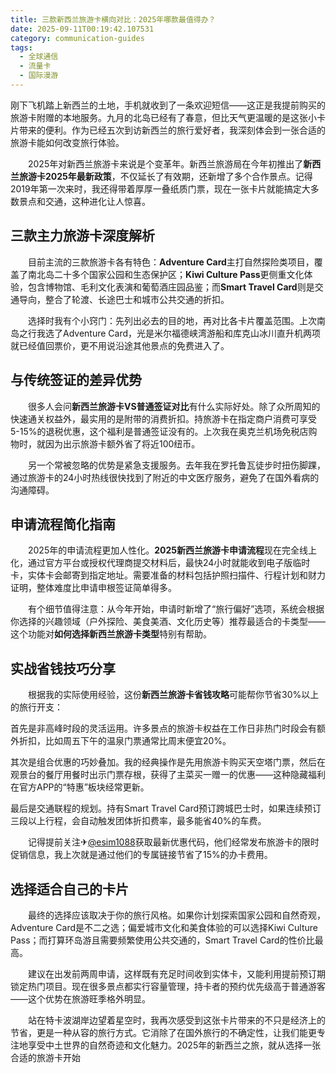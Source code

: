 ```yaml
---
title: 三款新西兰旅游卡横向对比：2025年哪款最值得办？
date: 2025-09-11T00:19:42.107531
category: communication-guides
tags:
  - 全球通信
  - 流量卡
  - 国际漫游
---
```


刚下飞机踏上新西兰的土地，手机就收到了一条欢迎短信——这正是我提前购买的旅游卡附赠的本地服务。九月的北岛已经有了春意，但比天气更温暖的是这张小卡片带来的便利。作为已经五次到访新西兰的旅行爱好者，我深刻体会到一张合适的旅游卡能如何改变旅行体验。

　　2025年对新西兰旅游卡来说是个变革年。新西兰旅游局在今年初推出了**新西兰旅游卡2025年最新政策**，不仅延长了有效期，还新增了多个合作景点。记得2019年第一次来时，我还得带着厚厚一叠纸质门票，现在一张卡片就能搞定大多数景点和交通，这种进化让人惊喜。

## 三款主力旅游卡深度解析

　　目前主流的三款旅游卡各有特色：**Adventure Card**主打自然探险类项目，覆盖了南北岛二十多个国家公园和生态保护区；**Kiwi Culture Pass**更侧重文化体验，包含博物馆、毛利文化表演和葡萄酒庄园品鉴；而**Smart Travel Card**则是交通导向，整合了轮渡、长途巴士和城市公共交通的折扣。

　　选择时我有个小窍门：先列出必去的目的地，再对比各卡片覆盖范围。上次南岛之行我选了Adventure Card，光是米尔福德峡湾游船和库克山冰川直升机两项就已经值回票价，更不用说沿途其他景点的免费进入了。

## 与传统签证的差异优势

　　很多人会问**新西兰旅游卡VS普通签证对比**有什么实际好处。除了众所周知的快速通关权益外，最实用的是附带的消费折扣。持旅游卡在指定商户消费可享受5-15%的退税优惠，这个福利是普通签证没有的。上次我在奥克兰机场免税店购物时，就因为出示旅游卡额外省了将近100纽币。

　　另一个常被忽略的优势是紧急支援服务。去年我在罗托鲁瓦徒步时扭伤脚踝，通过旅游卡的24小时热线很快找到了附近的中文医疗服务，避免了在国外看病的沟通障碍。

## 申请流程简化指南

　　2025年的申请流程更加人性化。**2025新西兰旅游卡申请流程**现在完全线上化，通过官方平台或授权代理商提交材料后，最快24小时就能收到电子版临时卡，实体卡会邮寄到指定地址。需要准备的材料包括护照扫描件、行程计划和财力证明，整体难度比申请申根签证简单得多。

　　有个细节值得注意：从今年开始，申请时新增了“旅行偏好”选项，系统会根据你选择的兴趣领域（户外探险、美食美酒、文化历史等）推荐最适合的卡类型——这个功能对**如何选择新西兰旅游卡类型**特别有帮助。

## 实战省钱技巧分享

　　根据我的实际使用经验，这份**新西兰旅游卡省钱攻略**可能帮你节省30%以上的旅行开支：

首先是非高峰时段的灵活运用。许多景点的旅游卡权益在工作日非热门时段会有额外折扣，比如周五下午的温泉门票通常比周末便宜20%。

其次是组合优惠的巧妙叠加。我的经典操作是先用旅游卡购买天空塔门票，然后在观景台的餐厅用餐时出示门票存根，获得了主菜买一赠一的优惠——这种隐藏福利在官方APP的“特惠”板块经常更新。

最后是交通联程的规划。持有Smart Travel Card预订跨城巴士时，如果连续预订三段以上行程，会自动触发团体折扣费率，最多能省40%的车费。

　　记得提前关注✈[@esim1088](https://t.me/s/esim1088)获取最新优惠代码，他们经常发布旅游卡的限时促销信息，我上次就是通过他们的专属链接节省了15%的办卡费用。

## 选择适合自己的卡片

　　最终的选择应该取决于你的旅行风格。如果你计划探索国家公园和自然奇观，Adventure Card是不二之选；偏爱城市文化和美食体验的可以选择Kiwi Culture Pass；而打算环岛游且需要频繁使用公共交通的，Smart Travel Card的性价比最高。

　　建议在出发前两周申请，这样既有充足时间收到实体卡，又能利用提前预订期锁定热门项目。现在很多景点都实行容量管理，持卡者的预约优先级高于普通游客——这个优势在旅游旺季格外明显。

　　站在特卡波湖岸边望着星空时，我再次感受到这张卡片带来的不只是经济上的节省，更是一种从容的旅行方式。它消除了在国外旅行的不确定性，让我们能更专注地享受中土世界的自然奇迹和文化魅力。2025年的新西兰之旅，就从选择一张合适的旅游卡开始